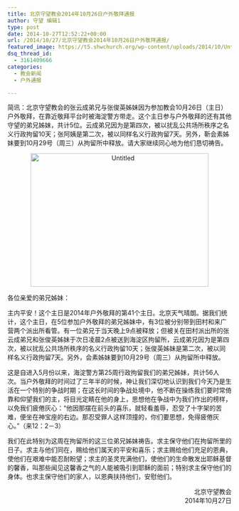 ```yaml
---
title: 北京守望教会2014年10月26日户外敬拜通报
author: 守望 编辑1
type: post
date: 2014-10-27T12:52:22+00:00
url: /2014/10/27/北京守望教会2014年10月26日户外敬拜通报/
featured_image: https://t5.shwchurch.org/wp-content/uploads/2014/10/Untitled-400x288.jpg
dsq_thread_id:
  - 3161409666
categories:
  - 教会新闻
  - 户外通报

---
```

简讯：北京守望教会的张云成弟兄与张俊英姊妹因为参加教会10月26日（主日）户外敬拜，在靠近敬拜平台时被海淀警方带走。这个主日参与户外敬拜的还有其他守望的弟兄姊妹，共计5位。云成弟兄因为是第四次，被以扰乱公共场所秩序之名义行政拘留10天；张阿姨是第二次，被以同样名义行政拘留7天。另外，靳会素姊妹要到10月29号（周三）从拘留所中释放。请大家继续同心地为他们恳切祷告。
  
<!--more-->

<p style="text-align: center;">
  <img class="alignnone size-full wp-image-11777" src="http://t5.shwchurch.org/wp-content/uploads/2014/10/Untitled.jpg" alt="Untitled" width="400" height="300" />
</p>

各位亲爱的弟兄姊妹：
  
主内平安！这个主日是2014年户外敬拜的第41个主日。北京天气晴朗。据我们统计，这个主日，在5位参加户外敬拜的弟兄姊妹中，有3位被分别带到田村和来广营两个派出所看管。有一位弟兄于当天晚上9点被释放；但被关在田村派出所的张云成弟兄和张俊英姊妹于次日凌晨2点被送到海淀区拘留所，云成弟兄因为是第四次，被以扰乱公共场所秩序的名义行政拘留10天；张俊英姊妹是第二次，被以同样名义行政拘留7天。另外，会素姊妹要到10月29号（周三）从拘留所中释放。
  
这是自进入5月份以来，海淀警方第25周行政拘留我们的弟兄姊妹，共计56人次。当户外敬拜的时间过了三年半的时候，神让我们深切地认识到我们今天乃是生活在一个特别的争战时期；在这长时间的争战处境中，他不断在操练我们要时常倚靠和仰望我们的主，将目光定睛在他的身上，思想他在争战中为我们作出的榜样，以免我们疲倦灰心：“他因那摆在前头的喜乐，就轻看羞辱，忍受了十字架的苦难，便坐在神宝座的右边。那忍受罪人这样顶撞的，你们要思想，免得疲倦灰心。”（来12：2－3）
  
我们在此特别为这周在拘留所的这三位弟兄姊妹祷告。求主保守他们在拘留所里的日子。求主与他们同在，赐给他们属天的平安和喜乐；求主赐给他们充足的恩典，使他们在艰难中能忍耐盼望；求主的圣灵充满他们，使他们的生命散发出耶稣基督的馨香，叫那些闻见这馨香之气的人能被吸引到耶稣的面前；特别求主保守他们的身体。也求主保守他们的家人，以恩典扶持他们，安慰他们。

<p style="text-align: right;">
  北京守望教会<br /> 2014年10月27日
</p>